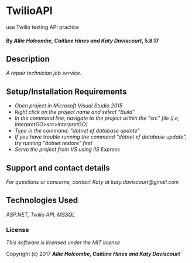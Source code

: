 # TwilioAPI
use Twilio texting API practice

#### By _**Allie Holcombe, Caitline Hines and Katy Daviscourt**_, 5.8.17

## Description

_A repair technician job service._

## Setup/Installation Requirements

* _Open project in Microsoft Visual Studio 2015_
* _Right click on the project name and select "Build"_
* _In the command line, navigate to the project within the "src" file (i.e, InterpretGO>src>InterpretGO)_
* _Type in the command: "dotnet ef database update"_
* _If you have trouble running the command "dotnet ef database update", try running "dotnet restore" first_
* _Serve the project from VS using IIS Express_

## Support and contact details

_For questions or concerns, contact Katy at katy.daviscourt@gmail.com_

## Technologies Used

_ASP.NET, Twilio API, MSSQL_

### License

*This software is licensed under the MIT license*

Copyright (c) 2017 **_Allie Holcombe, Caitline Hines and Katy Daviscourt_**
